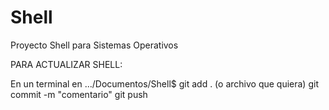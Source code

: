 # Shell
Proyecto Shell para Sistemas Operativos

PARA ACTUALIZAR SHELL:

En un terminal en .../Documentos/Shell$ 
git add . (o archivo que quiera)
git commit -m "comentario"
git push
